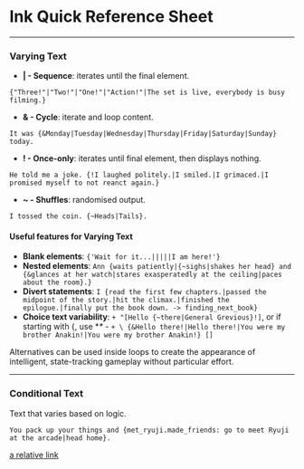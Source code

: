 # Ink Quick Reference Sheet

---

### Varying Text

- **| - Sequence**: iterates until the final element.
```
{"Three!"|"Two!"|"One!"|"Action!"|The set is live, everybody is busy filming.}
```
- **& - Cycle**: iterate and loop content.
```
It was {&Monday|Tuesday|Wednesday|Thursday|Friday|Saturday|Sunday} today.
```
- **! - Once-only**: iterates until final element, then displays nothing.
```
He told me a joke. {!I laughed politely.|I smiled.|I grimaced.|I promised myself to not reanct again.}
```
- **~ - Shuffles**: randomised output.
```
I tossed the coin. {~Heads|Tails}.
```
#### Useful features for Varying Text
- **Blank elements**: `{'Wait for it...|||||I am here!'}`
- **Nested elements**: `Ann {waits patiently|{~sighs|shakes her head} and {&glances at her watch|stares exasperatedly at the ceiling|paces about the room}.}`
- **Divert statements**: `I {read the first few chapters.|passed the midpoint of the story.|hit the climax.|finished the epilogue.|finally put the book down. -> finding_next_book}`
- **Choice text variability**: `+ "[Hello {~there|General Grevious}!]`, or if starting with {, use **\** - `+ \ {&Hello there!|Hello there!|You were my brother Anakin!|You were my brother Anakin!} []`

Alternatives can be used inside loops to create the appearance of intelligent, state-tracking gameplay without particular effort.

---
### Conditional Text

Text that varies based on logic.

```
You pack up your things and {met_ryuji.made_friends: go to meet Ryuji at the arcade|head home}.
```
[a relative link](conditionalReference.md)
